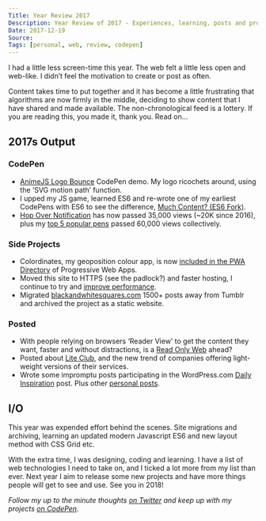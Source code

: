 ```yaml
---
Title: Year Review 2017
Description: Year Review of 2017 - Experiences, learning, posts and projects. Lets look back on the years output and my progress on the web in 2017AD
Date: 2017-12-19
Source: 
Tags: [personal, web, review, codepen]
---
```

I had a little less screen-time this year. The web felt a little less open and web-like. I didn’t feel the motivation to create or post as often. 

Content takes time to put together and it has become a little frustrating that algorithms are now firmly in the middle, deciding to show content that I have shared and made available. The non-chronological feed is a lottery. If you are reading this, you made it, thank you. Read on…

## 2017s Output

### CodePen
* [AnimeJS Logo Bounce](https://codepen.io/plfstr/pen/OmVWgN) CodePen demo. My logo ricochets around, using the ‘SVG motion path’ function.
* I upped my JS game, learned ES6 and re-wrote one of my earliest CodePens with ES6 to see the difference, [Much Content? (ES6 Fork)](https://codepen.io/plfstr/details/GvQmNz?preview_height=250).
* [Hop Over Notification](/blog/hop-over-navigation/) has now passed 35,000 views (~20K since 2016), plus my [top 5 popular pens](https://codepen.io/plfstr/popular/) passed 60,000 views collectively.

### Side Projects
* Colordinates, my geoposition colour app, is now [included in the PWA Directory](/blog/colordinates-in-pwa-directory/) of Progressive Web Apps.
* Moved this site to HTTPS (see the padlock?) and faster hosting, I continue to try and [improve performance](/blog/lightening-the-load/).
* Migrated [blackandwhitesquares.com](/work/blackandwhitesquares/) 1500+ posts away from Tumblr and archived the project as a static website. 

### Posted
* With people relying on browsers ‘Reader View’ to get the content they want, faster and without distractions, is a [Read Only Web](/blog/read-only-web) ahead?
* Posted about [Lite Club](https://wp.me/p8cZJl-1cD), and the new trend of companies offering light-weight versions of their services.
* Wrote some impromptu posts participating in the WordPress.com [Daily Inspiration](https://paulfosterdesign.wordpress.com/tag/dailyprompt/) post. Plus other [personal posts](https://paulfosterdesign.wordpress.com/tag/personal/).

## I/O

This year was expended effort behind the scenes. Site migrations and archiving, learning an updated modern Javascript ES6 and new layout method with CSS Grid etc. 

With the extra time, I was designing, coding and learning. I have a list of web technologies I need to take on, and I ticked a lot more from my list than ever. Next year I aim to release some new projects and have more things people will get to see and use. See you in 2018!

_Follow my up to the minute thoughts [on Twitter](https://twitter.com/plfstr) and keep up with my projects [on CodePen](https://codepen.io/plfstr)_.